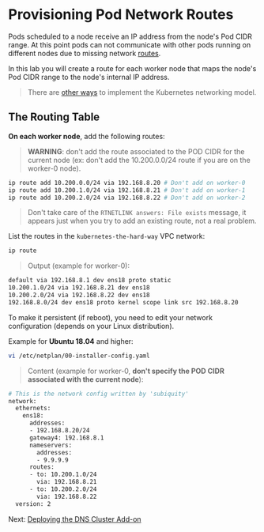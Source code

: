 # Provisioning Pod Network Routes

Pods scheduled to a node receive an IP address from the node's Pod CIDR range. At this point pods can not communicate with other pods running on different nodes due to missing network [routes](https://cloud.google.com/compute/docs/vpc/routes).

In this lab you will create a route for each worker node that maps the node's Pod CIDR range to the node's internal IP address.

> There are [other ways](https://kubernetes.io/docs/concepts/cluster-administration/networking/#how-to-achieve-this) to implement the Kubernetes networking model.

## The Routing Table

**On each worker node**, add the following routes:

> **WARNING**: don't add the route associated to the POD CIDR for the current node (ex: don't add the 10.200.0.0/24 route if you are on the worker-0 node).

```bash
ip route add 10.200.0.0/24 via 192.168.8.20 # Don't add on worker-0
ip route add 10.200.1.0/24 via 192.168.8.21 # Don't add on worker-1
ip route add 10.200.2.0/24 via 192.168.8.22 # Don't add on worker-2
```

> Don't take care of the `RTNETLINK answers: File exists` message, it appears just when you try to add an existing route, not a real problem.

List the routes in the `kubernetes-the-hard-way` VPC network:

```bash
ip route
```

> Output (example for worker-0):

```bash
default via 192.168.8.1 dev ens18 proto static
10.200.1.0/24 via 192.168.8.21 dev ens18
10.200.2.0/24 via 192.168.8.22 dev ens18
192.168.8.0/24 dev ens18 proto kernel scope link src 192.168.8.20
```

To make it persistent (if reboot), you need to edit your network configuration (depends on your Linux distribution).

Example for **Ubuntu 18.04** and higher:

```bash
vi /etc/netplan/00-installer-config.yaml
```

> Content (example for worker-0, **don't specify the POD CIDR associated with the current node**):

```bash
# This is the network config written by 'subiquity'
network:
  ethernets:
    ens18:
      addresses:
      - 192.168.8.20/24
      gateway4: 192.168.8.1
      nameservers:
        addresses:
        - 9.9.9.9
      routes:
      - to: 10.200.1.0/24
        via: 192.168.8.21
      - to: 10.200.2.0/24
        via: 192.168.8.22
  version: 2
```

Next: [Deploying the DNS Cluster Add-on](12-dns-addon.md)
